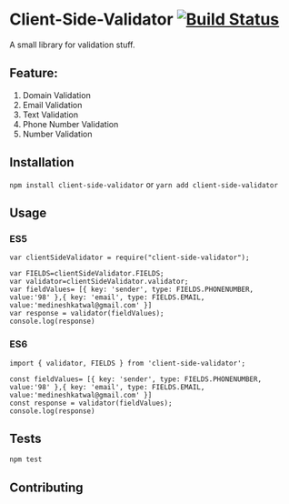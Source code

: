 Client-Side-Validator [![Build Status](https://travis-ci.org/k2glyph/Validator.svg?branch=master)](https://travis-ci.org/k2glyph/Validator)
======================

A small library for validation stuff.

## Feature:
1. Domain Validation
2. Email Validation
3. Text Validation
4. Phone Number Validation
5. Number Validation

## Installation
`npm install client-side-validator`
or 
`yarn add client-side-validator`
## Usage

### ES5
```
var clientSideValidator = require("client-side-validator");

var FIELDS=clientSideValidator.FIELDS;
var validator=clientSideValidator.validator;
var fieldValues= [{ key: 'sender', type: FIELDS.PHONENUMBER, value:'98' },{ key: 'email', type: FIELDS.EMAIL, value:'medineshkatwal@gmail.com' }]
var response = validator(fieldValues);
console.log(response)
```
### ES6
```
import { validator, FIELDS } from 'client-side-validator';

const fieldValues= [{ key: 'sender', type: FIELDS.PHONENUMBER, value:'98' },{ key: 'email', type: FIELDS.EMAIL, value:'medineshkatwal@gmail.com' }]
const response = validator(fieldValues);
console.log(response)
```

## Tests

  `npm test`

## Contributing

